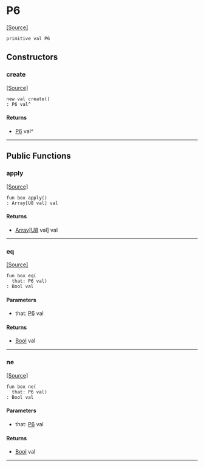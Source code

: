 # P6
<span class="source-link">[[Source]](src/mqtt-assembler/tests.md#L-0-14)</span>
```pony
primitive val P6
```

## Constructors

### create
<span class="source-link">[[Source]](src/mqtt-assembler/tests.md#L-0-14)</span>


```pony
new val create()
: P6 val^
```

#### Returns

* [P6](mqtt-assembler-P6.md) val^

---

## Public Functions

### apply
<span class="source-link">[[Source]](src/mqtt-assembler/tests.md#L-0-14)</span>


```pony
fun box apply()
: Array[U8 val] val
```

#### Returns

* [Array](builtin-Array.md)\[[U8](builtin-U8.md) val\] val

---

### eq
<span class="source-link">[[Source]](src/mqtt-assembler/tests.md#L-0-14)</span>


```pony
fun box eq(
  that: P6 val)
: Bool val
```
#### Parameters

*   that: [P6](mqtt-assembler-P6.md) val

#### Returns

* [Bool](builtin-Bool.md) val

---

### ne
<span class="source-link">[[Source]](src/mqtt-assembler/tests.md#L-0-14)</span>


```pony
fun box ne(
  that: P6 val)
: Bool val
```
#### Parameters

*   that: [P6](mqtt-assembler-P6.md) val

#### Returns

* [Bool](builtin-Bool.md) val

---

